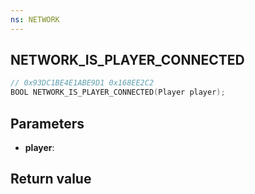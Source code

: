 ```yaml
---
ns: NETWORK
---
```

## NETWORK_IS_PLAYER_CONNECTED

```c
// 0x93DC1BE4E1ABE9D1 0x168EE2C2
BOOL NETWORK_IS_PLAYER_CONNECTED(Player player);
```


## Parameters
* **player**: 

## Return value
